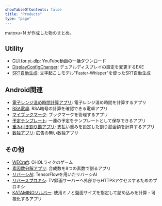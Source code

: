 ```yaml
---
showTableOfContents: false
title: "Products"
type: "page"
---
```


mutoxu=N が作成した物のまとめ。

## Utility
- [GUI for yt-dlp](/Portfolio/posts/yt-dlp-gui): YouTube動画の一括ダウンロード
- [DisplayConfigChanger](/Portfolio/posts/display_config_changer): デュアルディスプレイの設定を変更するEXE
- [SRT自動生成](/Portfolio/posts/subtitle_generator): 文字起こしモデル"Faster-Whisper"を使ったSRT自動生成

## Android関連
- [電子レンジ温め時間計算アプリ](/Portfolio/posts/microwave_calculator): 電子レンジ温め時間を計算するアプリ
- [RSA電卓](/Portfolio/posts/rsa_app): RSA暗号の計算を確認できる電卓アプリ
- [マイブックマーク](/Portfolio/posts/my_bookmark_app): ブックマークを管理するアプリ
- [予定テンプレート](/Portfolio/posts/secretary_app): 一連の予定をテンプレートとして保存できるアプリ
- [重み付き割り勘アプリ](/Portfolio/posts/split_app): 支払い重みを設定した割り勘金額を計算するアプリ
- [数独アプリ](/Portfolio/posts/sudoku_app): 広告の無い数独アプリ

## その他
- [WECraft](/Portfolio/posts/wecraft): OHOLライクのゲーム
- [素因数分解アプリ](/Portfolio/posts/factoring): 合成数を8つの素数で割るアプリ
- [リバーシAI](/Portfolio/posts/reversi_app): TensorFlowを用いたリバーシAI
- [リバースプロキシ](/Portfolio/posts/reverse_proxy): TV録画サーバーへ外部からHTTPSアクセスするためのプロキシ
- [KATAMINOソルバー](/Portfolio/posts/katamino): 使用ミノと盤面サイズを指定して詰め込みを計算・可視化するアプリ
